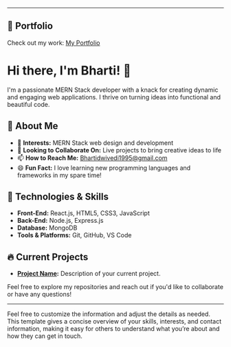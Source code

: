 
---

## 📝 Portfolio

Check out my work: [My Portfolio](https://bharti-javascriptt.github.io/javascript-project/)

# Hi there, I'm Bharti! 👋

I'm a passionate MERN Stack developer with a knack for creating dynamic and engaging web applications. I thrive on turning ideas into functional and beautiful code.

## 🌟 About Me

- 👀 **Interests:** MERN Stack web design and development
- 💞️ **Looking to Collaborate On:** Live projects to bring creative ideas to life
- 📫 **How to Reach Me:** [Bhartidwivedi1995@gmail.com](mailto:Bhartidwivedi1995@gmail.com)
- 😄 **Fun Fact:** I love learning new programming languages and frameworks in my spare time!

## 🚀 Technologies & Skills

- **Front-End:** React.js, HTML5, CSS3, JavaScript
- **Back-End:** Node.js, Express.js
- **Database:** MongoDB
- **Tools & Platforms:** Git, GitHub, VS Code


## 🔥 Current Projects

- **[Project Name](#):** Description of your current project.

Feel free to explore my repositories and reach out if you'd like to collaborate or have any questions!

---

Feel free to customize the information and adjust the details as needed. This template gives a concise overview of your skills, interests, and contact information, making it easy for others to understand what you’re about and how they can get in touch.

